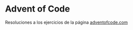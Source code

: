 # Advent of Code
Resoluciones a los ejercicios de la página [adventofcode.com](https://adventofcode.com/)
